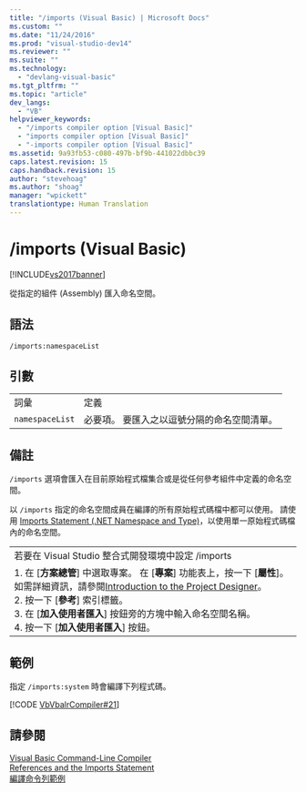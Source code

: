 ```yaml
---
title: "/imports (Visual Basic) | Microsoft Docs"
ms.custom: ""
ms.date: "11/24/2016"
ms.prod: "visual-studio-dev14"
ms.reviewer: ""
ms.suite: ""
ms.technology: 
  - "devlang-visual-basic"
ms.tgt_pltfrm: ""
ms.topic: "article"
dev_langs: 
  - "VB"
helpviewer_keywords: 
  - "/imports compiler option [Visual Basic]"
  - "imports compiler option [Visual Basic]"
  - "-imports compiler option [Visual Basic]"
ms.assetid: 9a93fb53-c080-497b-bf9b-441022dbbc39
caps.latest.revision: 15
caps.handback.revision: 15
author: "stevehoag"
ms.author: "shoag"
manager: "wpickett"
translationtype: Human Translation
---
```

# /imports (Visual Basic)
[!INCLUDE[vs2017banner](../../../csharp/includes/vs2017banner.md)]

從指定的組件 \(Assembly\) 匯入命名空間。  
  
## 語法  
  
```  
/imports:namespaceList  
```  
  
## 引數  
  
|||  
|-|-|  
|詞彙|定義|  
|`namespaceList`|必要項。  要匯入之以逗號分隔的命名空間清單。|  
  
## 備註  
 `/imports` 選項會匯入在目前原始程式檔集合或是從任何參考組件中定義的命名空間。  
  
 以 `/imports` 指定的命名空間成員在編譯的所有原始程式碼檔中都可以使用。  請使用 [Imports Statement \(.NET Namespace and Type\)](../../../visual-basic/language-reference/statements/imports-statement-net-namespace-and-type.md)，以使用單一原始程式碼檔內的命名空間。  
  
||  
|-|  
|若要在 Visual Studio 整合式開發環境中設定 \/imports|  
|1.  在 \[**方案總管**\] 中選取專案。  在 \[**專案**\] 功能表上，按一下 \[**屬性**\]。  如需詳細資訊，請參閱[Introduction to the Project Designer](http://msdn.microsoft.com/zh-tw/898dd854-c98d-430c-ba1b-a913ce3c73d7)。<br />2.  按一下 \[**參考**\] 索引標籤。<br />3.  在 \[**加入使用者匯入**\] 按鈕旁的方塊中輸入命名空間名稱。<br />4.  按一下 \[**加入使用者匯入**\] 按鈕。|  
  
## 範例  
 指定 `/imports:system` 時會編譯下列程式碼。  
  
 [!CODE [VbVbalrCompiler#21](../CodeSnippet/VS_Snippets_VBCSharp/VbVbalrCompiler#21)]  
  
## 請參閱  
 [Visual Basic Command\-Line Compiler](../../../visual-basic/reference/command-line-compiler/index.md)   
 [References and the Imports Statement](../../../visual-basic/programming-guide/program-structure/references-and-the-imports-statement.md)   
 [編譯命令列範例](../../../visual-basic/reference/command-line-compiler/sample-compilation-command-lines.md)
